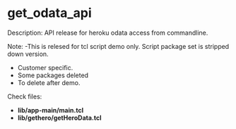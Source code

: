 # get_odata_api
Description: 
      API release for heroku odata access from commandline.

Note:
   -This is relesed for tcl script demo only. Script package set is stripped down version.
   - Customer specific.
   - Some packages deleted
   - To delete after demo.

Check files:
- **lib/app-main/main.tcl**
- **lib/gethero/getHeroData.tcl**
